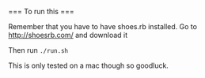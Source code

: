 === To run this ===

Remember that you have to have shoes.rb installed. Go to http://shoesrb.com/ and download it

Then run `./run.sh`

This is only tested on a mac though so goodluck.